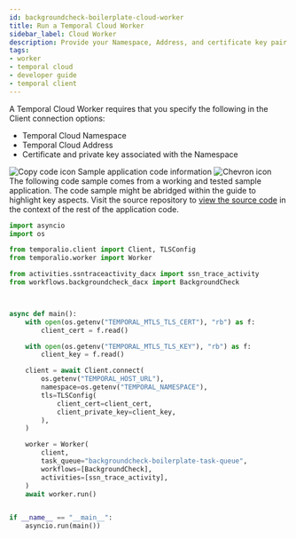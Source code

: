 ```yaml
---
id: backgroundcheck-boilerplate-cloud-worker
title: Run a Temporal Cloud Worker
sidebar_label: Cloud Worker
description: Provide your Namespace, Address, and certificate key pair to connect to Temporal Cloud.
tags:
- worker
- temporal cloud
- developer guide
- temporal client
---
```


<!-- DO NOT EDIT THIS FILE DIRECTLY.
THIS FILE IS GENERATED from https://github.com/temporalio/documentation-samples-python/blob/main/backgroundcheck_boilerplate/cloud_worker/main_dacx.py. -->

A Temporal Cloud Worker requires that you specify the following in the Client connection options:

- Temporal Cloud Namespace
- Temporal Cloud Address
- Certificate and private key associated with the Namespace

<div class="copycode-notice-container"><div class="copycode-notice"><img data-style="copycode-icon" src="/icons/copycode.png" alt="Copy code icon" /> Sample application code information <img id="i-38bb50c7-87a7-448f-81e3-81a916ec2792" data-event="clickable-copycode-info" data-style="chevron-icon" src="/icons/chevron.png" alt="Chevron icon" /></div><div id="copycode-info-38bb50c7-87a7-448f-81e3-81a916ec2792" class="copycode-info">The following code sample comes from a working and tested sample application. The code sample might be abridged within the guide to highlight key aspects. Visit the source repository to <a href="https://github.com/temporalio/documentation-samples-python/blob/main/backgroundcheck_boilerplate/cloud_worker/main_dacx.py">view the source code</a> in the context of the rest of the application code.</div></div>

```python
import asyncio
import os

from temporalio.client import Client, TLSConfig
from temporalio.worker import Worker

from activities.ssntraceactivity_dacx import ssn_trace_activity
from workflows.backgroundcheck_dacx import BackgroundCheck



async def main():
    with open(os.getenv("TEMPORAL_MTLS_TLS_CERT"), "rb") as f:
        client_cert = f.read()

    with open(os.getenv("TEMPORAL_MTLS_TLS_KEY"), "rb") as f:
        client_key = f.read()

    client = await Client.connect(
        os.getenv("TEMPORAL_HOST_URL"),
        namespace=os.getenv("TEMPORAL_NAMESPACE"),
        tls=TLSConfig(
            client_cert=client_cert,
            client_private_key=client_key,
        ),
    )

    worker = Worker(
        client,
        task_queue="backgroundcheck-boilerplate-task-queue",
        workflows=[BackgroundCheck],
        activities=[ssn_trace_activity],
    )
    await worker.run()


if __name__ == "__main__":
    asyncio.run(main())
```
